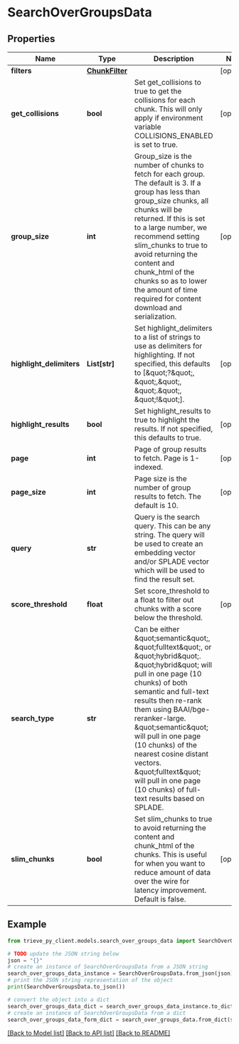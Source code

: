 # SearchOverGroupsData


## Properties

Name | Type | Description | Notes
------------ | ------------- | ------------- | -------------
**filters** | [**ChunkFilter**](ChunkFilter.md) |  | [optional] 
**get_collisions** | **bool** | Set get_collisions to true to get the collisions for each chunk. This will only apply if environment variable COLLISIONS_ENABLED is set to true. | [optional] 
**group_size** | **int** | Group_size is the number of chunks to fetch for each group. The default is 3. If a group has less than group_size chunks, all chunks will be returned. If this is set to a large number, we recommend setting slim_chunks to true to avoid returning the content and chunk_html of the chunks so as to lower the amount of time required for content download and serialization. | [optional] 
**highlight_delimiters** | **List[str]** | Set highlight_delimiters to a list of strings to use as delimiters for highlighting. If not specified, this defaults to [\&quot;?\&quot;, \&quot;,\&quot;, \&quot;.\&quot;, \&quot;!\&quot;]. | [optional] 
**highlight_results** | **bool** | Set highlight_results to true to highlight the results. If not specified, this defaults to true. | [optional] 
**page** | **int** | Page of group results to fetch. Page is 1-indexed. | [optional] 
**page_size** | **int** | Page size is the number of group results to fetch. The default is 10. | [optional] 
**query** | **str** | Query is the search query. This can be any string. The query will be used to create an embedding vector and/or SPLADE vector which will be used to find the result set. | 
**score_threshold** | **float** | Set score_threshold to a float to filter out chunks with a score below the threshold. | [optional] 
**search_type** | **str** | Can be either \&quot;semantic\&quot;, \&quot;fulltext\&quot;, or \&quot;hybrid\&quot;. \&quot;hybrid\&quot; will pull in one page (10 chunks) of both semantic and full-text results then re-rank them using BAAI/bge-reranker-large. \&quot;semantic\&quot; will pull in one page (10 chunks) of the nearest cosine distant vectors. \&quot;fulltext\&quot; will pull in one page (10 chunks) of full-text results based on SPLADE. | 
**slim_chunks** | **bool** | Set slim_chunks to true to avoid returning the content and chunk_html of the chunks. This is useful for when you want to reduce amount of data over the wire for latency improvement. Default is false. | [optional] 

## Example

```python
from trieve_py_client.models.search_over_groups_data import SearchOverGroupsData

# TODO update the JSON string below
json = "{}"
# create an instance of SearchOverGroupsData from a JSON string
search_over_groups_data_instance = SearchOverGroupsData.from_json(json)
# print the JSON string representation of the object
print(SearchOverGroupsData.to_json())

# convert the object into a dict
search_over_groups_data_dict = search_over_groups_data_instance.to_dict()
# create an instance of SearchOverGroupsData from a dict
search_over_groups_data_form_dict = search_over_groups_data.from_dict(search_over_groups_data_dict)
```
[[Back to Model list]](../README.md#documentation-for-models) [[Back to API list]](../README.md#documentation-for-api-endpoints) [[Back to README]](../README.md)


